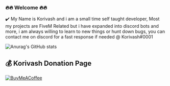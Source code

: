 ### 🔥🔥 Welcome 🔥🔥

✔️ My Name is Korivash and i am a small time self taught developer, Most my projects are FiveM Related but i have expanded into discord bots and more, i am always willing to learn to new things or hunt down bugs, you can contact me on discord for a fast response if needed @ Korivash#0001 



![Anurag's GitHub stats](https://github-readme-stats.vercel.app/api?username=Korivash&theme=dark&show_icons=true)


 ## 💰 Korivash Donation Page
  [![BuyMeACoffee](https://img.shields.io/badge/Buy%20Me%20a%20Coffee-ffdd00?style=for-the-badge&logo=buy-me-a-coffee&logoColor=black)](https://ko-fi.com/koirvash) 
</p>


<!--
**Korivash/Korivash** is a ✨ _special_ ✨ repository because its `README.md` (this file) appears on your GitHub profile.

Here are some ideas to get you started:

- 🔭 I’m currently working on ...
- 🌱 I’m currently learning ...
- 👯 I’m looking to collaborate on ...
- 🤔 I’m looking for help with ...
- 💬 Ask me about ...
- 📫 How to reach me: ...
- 😄 Pronouns: ...
- ⚡ Fun fact: ...
-->
